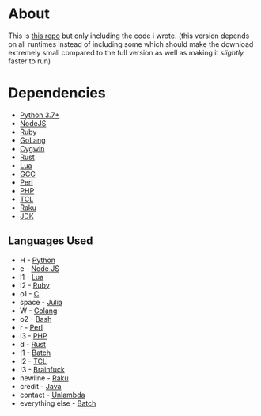 # About
This is [this repo](https://github.com/justletterh/why) but only including the code i wrote. (this version depends on all runtimes instead of including some which should make the download extremely small compared to the full version as well as making it *slightly* faster to run)
# Dependencies
* [Python 3.7+](https://www.python.org/downloads/)
* [NodeJS](https://nodejs.org/en/download/)
* [Ruby](https://www.ruby-lang.org/en/downloads/)
* [GoLang](https://golang.org/dl/)
* [Cygwin](https://cygwin.com/install.html)
* [Rust](https://www.rust-lang.org/tools/install)
* [Lua](https://www.lua.org/download.html)
* [GCC](https://gcc.gnu.org/install/binaries.html)
* [Perl](https://www.perl.org/get.html)
* [PHP](https://www.php.net/downloads)
* [TCL](https://www.tcl.tk/software/tcltk/8.6.html)
* [Raku](https://www.raku.org/downloads)
* [JDK](https://www.oracle.com/java/technologies/javase-downloads.html)
## Languages Used
* H - [Python](https://www.python.org/)
* e - [Node JS](https://nodejs.org/en/)
* l1 - [Lua](https://www.lua.org/)
* l2 - [Ruby](https://www.ruby-lang.org/en/)
* o1 - [C](https://en.wikipedia.org/wiki/C_(programming_language))
* space - [Julia](https://julialang.org/)
* W - [Golang](https://golang.org/)
* o2 - [Bash](https://www.gnu.org/software/bash/)
* r - [Perl](https://www.perl.org/)
* l3 - [PHP](https://www.php.net/)
* d - [Rust](https://www.rust-lang.org/)
* !1 - [Batch](https://en.wikipedia.org/wiki/Batch_file)
* !2 - [TCL](https://www.tcl.tk/)
* !3 - [Brainfuck](https://en.wikipedia.org/wiki/Brainfuck)
* newline - [Raku](https://www.raku.org/)
* credit - [Java](https://www.java.com/en/)
* contact - [Unlambda](https://en.wikipedia.org/wiki/Unlambda)
* everything else - [Batch](https://en.wikipedia.org/wiki/Batch_file)